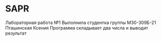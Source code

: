 # SAPR
Лабораторная работа №1
Выполнила студентка группы М30-309Б-21 Пташинская Ксения
Программа складывает два числа и выводит результат
